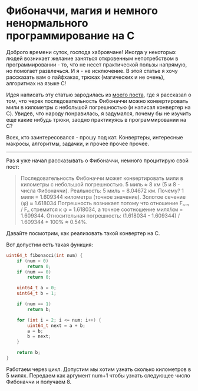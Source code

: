 # Фибоначчи, магия и немного ненормального программирование на C
Доброго времени суток, господа хабровчане! Иногда у некоторых людей возникает желание заняться откровенным непотребством в программировании - то, что не несет практической пользы напрямую, но помогает развлечься. И я - не исключение. В этой статье я хочу рассказать вам о лайфхаках, трюках (магических и не очень), алгоритмах на языке C!

Идея написать эту статью зародилась из [моего поста](https://habr.com/ru/post/929236/), где я рассказал о том, что черех последовательность Фибоначчи можно конвертировать мили в километры с небольшой погрешностью (и написал конвертер на C). Увидев, что народу понравилась, я задумался, почему бы не изучить еще какие нибудь трюки, заодно практикуясь в программировании на C?

Всех, кто заинтересовался - прошу под кат. Конвертеры, интересные макросы, алгоритмы, задачки, и прочее прочее прочее.

---

Раз я уже начал рассказывать о Фибоначчи, немного процитирую свой пост:

 > Последовательность Фибоначчи может конвертировать мили в километры с небольшой погрешностью. 5 миль ≈ 8 км (5 и 8 - числа Фибоначчи). Реальность: 5 миль = 8.04672 км.
 > Почему? 1 миля = 1.609344 километра (точное значение). Золотое сечение (φ) ≈ 1.618034
 > Погрешность возникает потому что отношение Fₙ₊₁ / Fₙ стремится к φ ≈ 1.618034, а точное соотношение миля/км = 1.609344.
 > Относительная погрешность: (1.618034 - 1.609344) / 1.609344 * 100% ≈ 0.54%.

Давайте посмотрим, как реализовать такой конвертер на C.

Вот допустим есть такая функция:

```c
uint64_t fibonacci(int num) {
    if (num < 0)
        return 0;
    if (num == 0)
        return 0;

    uint64_t a = 0;
    uint64_t b = 1;

    if (num == 1)
        return b;

    for (int i = 2; i <= num; i++) {
        uint64_t next = a + b;
        a = b;
        b = next;
    }

    return b;
}
```

Работаем через цикл. Допустим мы хотим узнать сколько километров в 5 милях. Передаем как аргумент num+1 чтобы узнать следующее число Фибоначчи и получаем 8.


